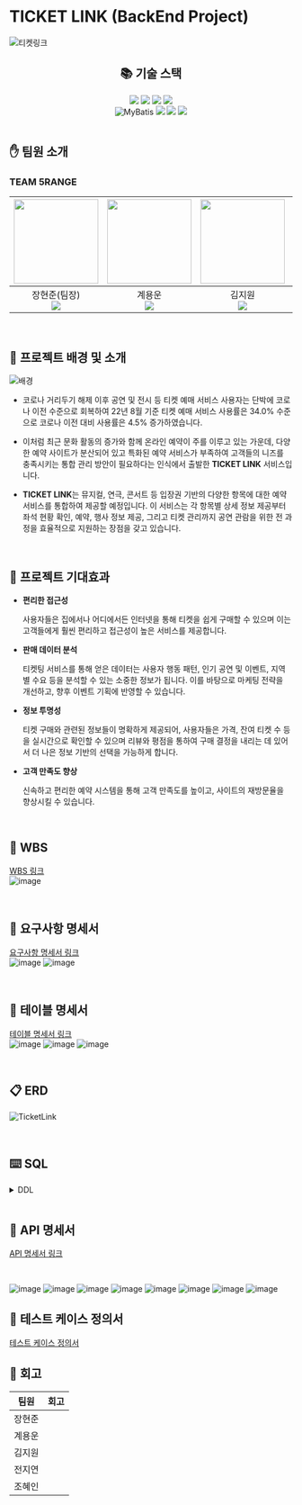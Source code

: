 # TICKET LINK (BackEnd Project)
![티켓링크](https://github.com/user-attachments/assets/2f0b0b9b-1ac0-43a9-8ab0-b0e27ffb2e33)



<div align=center><h2>📚 기술 스택</h2></div>

<div align=center> 
  <img src="https://img.shields.io/badge/java-007396?style=for-the-badge&logo=java&logoColor=white"> 
  <img src="https://img.shields.io/badge/springboot-6DB33F?style=for-the-badge&logo=springboot&logoColor=white"/>
  <img src="https://img.shields.io/badge/MariaDB-003545?style=for-the-badge&logo=mariadb&logoColor=white"/>
  <img src="https://img.shields.io/badge/-Swagger-%23Clojure?style=for-the-badge&logo=swagger&logoColor=white"/>
  
  <br>
  <img src="https://img.shields.io/badge/MyBatis-black?style=for-the-badge&logo=MyBatis" alt="MyBatis"/>
  <img src="https://img.shields.io/badge/Postman-FF6C37?style=for-the-badge&logo=postman&logoColor=white">
  <img src="https://img.shields.io/badge/github-181717?style=for-the-badge&logo=github&logoColor=white">
  <img src="https://img.shields.io/badge/Notion-000000?style=for-the-badge&logo=Notion&logoColor=white">
  <br>
</div>

<br>


## :hand: 팀원 소개
### TEAM 5RANGE
|<img src="https://github.com/user-attachments/assets/dd9b844d-df1b-42d1-9710-f3d104d2323e" width="150" height="150"/>|<img src="https://github.com/user-attachments/assets/f2557d8c-9b10-4902-9f87-7936faa55b33" width="150" height="150"/>|<img src="https://github.com/user-attachments/assets/513721fe-1585-4547-897c-69fadb39f40a" width="150" height="150"/>|<img src="https://github.com/user-attachments/assets/1eeac2d7-06ee-48aa-aa01-a322997ae5d1" width="150" height="150"/>|<img src="https://github.com/user-attachments/assets/bc05fb21-d8b5-4698-94d5-532a463d2b80" width="150" height="150"/>|
|:-:|:-:|:-:|:-:|:-:|
|장현준(팀장)<br><a href="https://github.com/mabem95"><img src="https://img.shields.io/badge/GitHub-181717?style=flat-square&logo=GitHub&logoColor=white"/></a>|계용운<br><a href="https://github.com/yongun2"><img src="https://img.shields.io/badge/GitHub-181717?style=flat-square&logo=GitHub&logoColor=white"/></a>|김지원<br><a href="https://github.com/gogowonji"><img src="https://img.shields.io/badge/GitHub-181717?style=flat-square&logo=GitHub&logoColor=white"/></a>|전지연<br><a href="https://github.com/jiyeonjeon01"><img src="https://img.shields.io/badge/GitHub-181717?style=flat-square&logo=GitHub&logoColor=white"/></a>|조혜인<br><a href="https://github.com/byHyen"><img src="https://img.shields.io/badge/GitHub-181717?style=flat-square&logo=GitHub&logoColor=white"/></a>|

<br>




## :herb: 프로젝트 배경 및 소개
![배경](https://github.com/user-attachments/assets/71b6a504-f2c9-48fc-b847-e3dc959455b5)

* 코로나 거리두기 해제 이후 공연 및 전시 등 티켓 예매 서비스 사용자는 단박에 코로나 이전 수준으로 회복하여
22년 8월 기준 티켓 예매 서비스 사용률은 34.0% 수준으로 코로나 이전 대비 사용률은
4.5% 증가하였습니다.

* 이처럼 최근 문화 활동의 증가와 함께 온라인 예약이 주를 이루고 있는 가운데, 다양한 예약 사이트가 분산되어 있고 특화된 예약 서비스가 부족하여 고객들의 니즈를 충족시키는 통합 관리 방안이 필요하다는 인식에서 출발한 **TICKET LINK** 서비스입니다.

* **TICKET LINK**는 뮤지컬, 연극, 콘서트 등 입장권 기반의 다양한 항목에 대한 예약 서비스를 통합하여 제공할 예정입니다. 이 서비스는 각 항목별 상세 정보 제공부터 좌석 현황 확인, 예약, 행사 정보 제공, 그리고 티켓 관리까지 공연 관람을 위한 전 과정을 효율적으로 지원하는 장점을 갖고 있습니다.

<br>

## :high_brightness: 프로젝트 기대효과

* **편리한 접근성**
  <br>

   사용자들은 집에서나 어디에서든 인터넷을 통해 티켓을 쉽게 구매할 수 있으며 이는 고객들에게 훨씬 편리하고 접근성이 높은 서비스를 제공합니다.


* **판매 데이터 분석**
  <br>

  티켓팅 서비스를 통해 얻은 데이터는 사용자 행동 패턴, 인기 공연 및 이벤트, 지역별 수요 등을 분석할 수 있는 소중한 정보가 됩니다. 이를 바탕으로 마케팅 전략을 개선하고, 향후 이벤트 기획에 반영할 수 있습니다.

* **정보 투명성**
  <br>

  티켓 구매와 관련된 정보들이 명확하게 제공되어, 사용자들은 가격, 잔여 티켓 수 등을 실시간으로 확인할 수 있으며 리뷰와 평점을 통하여 구매 결정을 내리는 데 있어서 더 나은 정보 기반의 선택을 가능하게 합니다.

* **고객 만족도 향상**
  <br>
  
  신속하고 편리한 예약 시스템을 통해 고객 만족도를 높이고, 사이트의 재방문율을 향상시킬 수 있습니다.

<br>

## 📆 WBS 
[WBS 링크](https://docs.google.com/spreadsheets/d/1TseUJVKfn0cBO2hnQomDzu8IzY5YdpwSpocNboIy1AE/edit?gid=1034965942#gid=1034965942)
<br>
![image](https://github.com/user-attachments/assets/c0a2a3ec-279c-44d6-8cef-2e9e906eb63f)

<br>

## :page_with_curl: 요구사항 명세서
[요구사항 명세서 링크](https://docs.google.com/spreadsheets/d/1TseUJVKfn0cBO2hnQomDzu8IzY5YdpwSpocNboIy1AE/edit?gid=1691437377#gid=1691437377)
<br>
![image](https://github.com/user-attachments/assets/c76a990c-a11b-45da-a866-1aa8da57ea1f) 
![image](https://github.com/user-attachments/assets/8258922a-5225-4801-95e1-19b3f7149b3d)




<br>

## 🔲 테이블 명세서
[테이블 명세서 링크](https://docs.google.com/spreadsheets/d/1TseUJVKfn0cBO2hnQomDzu8IzY5YdpwSpocNboIy1AE/edit?gid=1741766758#gid=1741766758)
<br>
![image](https://github.com/user-attachments/assets/2ae7ea1e-a2a0-406e-a14d-1c67f54d0169)
![image](https://github.com/user-attachments/assets/5b6240c2-826d-4f14-8f52-16f986003bbd)
![image](https://github.com/user-attachments/assets/8c0ee7e8-ff2b-4f21-a213-db466ea89211)


<br>

## :clipboard: ERD
![TicketLink](https://github.com/user-attachments/assets/1af0264d-1083-423f-b664-c741551943bf)

<br>

## ⌨️ SQL

<details>
  <summary>DDL</summary>
  
```sql
  CREATE TABLE auto_no(
  	tableName VARCHAR(20) PRIMARY KEY,
  	prefix VARCHAR(10) NOT NULL,
  	hypenYn CHAR(1) NOT NULL DEFAULT 'N' CHECK(hypenYn IN ('Y', 'N')),
  	formmater INT NOT NULL,
  	insDate DATE DEFAULT CURDATE(),
  	uptDate DATE DEFAULT CURDATE()
  );

  CREATE TABLE auto_no_dtl(
   	tableName VARCHAR(20) NOT NULL,
   	prefix VARCHAR(10) NOT NULL,
   	hypenYn CHAR(1) NOT NULL DEFAULT 'N' CHECK(hypenYn IN ('Y', 'N')),
   	formmater INT NOT NULL,
   	sequence INT NOT NULL DEFAULT 1,
   	insDate DATE DEFAULT CURDATE(),
  	uptDate DATE DEFAULT CURDATE(),
   	PRIMARY KEY (tableName, prefix, hypenYn, formmater)
  );

  CREATE TABLE tb_role(
	  roleNo INT AUTO_INCREMENT PRIMARY KEY,
	  name VARCHAR(10) UNIQUE
  );

  CREATE TABLE tb_boardCategory (
      bCategoryNo INT PRIMARY KEY AUTO_INCREMENT,
      name VARCHAR(30) NOT NULL
  );

  CREATE TABLE tb_eventCategory (
      eCategoryNo INT PRIMARY KEY AUTO_INCREMENT,
      name VARCHAR(30) NOT NULL
  );
  
  CREATE TABLE tb_event(
      eventNo VARCHAR(10),
      name VARCHAR(60) NOT NULL,
      startDate DATE NOT NULL,
      endDate DATE NOT NULL,
      eTime VARCHAR(100),
      location VARCHAR(100) NOT NULL,
      info VARCHAR(1000),
      saleInfo VARCHAR(1000),
      seatInfo VARCHAR(500),
      timeInfo VARCHAR(500),
      eCategoryNo INT,
      insDate DATE DEFAULT CURDATE(),
      uptDate DATE DEFAULT CURDATE(),
      PRIMARY KEY (eventNo),
      FOREIGN KEY (eCategoryNo) REFERENCES tb_eventCategory
  );
  
  CREATE TABLE tb_dailyEvent(
  	dailyEventNo VARCHAR(20),
  	eventDate DATE,
  	day7 TINYINT,
  	cnt TINYINT,
  	deTime VARCHAR(50),
  	castInfo VARCHAR(1000),
  	eventNo VARCHAR(10),
  	insDate DATE DEFAULT CURDATE(),
  	uptDate DATE DEFAULT CURDATE(),
  	PRIMARY KEY (dailyEventNo),
     FOREIGN KEY (eventNo) REFERENCES tb_event
  );
  
  CREATE TABLE tb_ticket(
  	ticketNo VARCHAR(20),
  	seatRate VARCHAR(20),
  	seatNum INT,
  	price INT NOT NULL,
  	dailyEventNo VARCHAR(20),
  	insDate DATE DEFAULT CURDATE(),
  	uptDate DATE DEFAULT CURDATE(),
  	PRIMARY KEY (ticketNo),
     FOREIGN KEY (dailyEventNo) REFERENCES tb_dailyEvent
  );
  
  CREATE TABLE tb_payinfo(
  	payNo VARCHAR(20),
  	payment CHAR NOT NULL,
  	payDate DATE,
  	status CHAR NOT NULL DEFAULT 'W',
  	price INT DEFAULT 0,
  	fee INT DEFAULT 0,
  	deliveryCost INT DEFAULT 0,
  	discount INT DEFAULT 0,
  	totalAmt INT DEFAULT 0,
  	userNo VARCHAR(10),
  	insDate DATE DEFAULT CURDATE(),
  	uptDate DATE DEFAULT CURDATE(),
  	PRIMARY KEY (payNo),
  	FOREIGN KEY (userNo) REFERENCES tb_user
  );
  
  CREATE TABLE tb_reservation(
  	resNo VARCHAR(20),
  	resDate DATE NOT NULL DEFAULT CURDATE(),
  	status CHAR NOT NULL DEFAULT 'W',
  	ticketNo VARCHAR(20),
  	payNo VARCHAR(20),
  	insDate DATE DEFAULT CURDATE(),
  	uptDate DATE DEFAULT CURDATE(),
  	PRIMARY KEY (resNo),
     FOREIGN KEY (ticketNo) REFERENCES tb_ticket,
     FOREIGN KEY (payNo) REFERENCES tb_payinfo
  );
  
  CREATE TABLE tb_notification(
  	notiNo VARCHAR(20),
  	message VARCHAR(200),
  	notiDate DATE DEFAULT CURDATE(),
  	notiStatus CHAR DEFAULT 'Y',
  	payNo VARCHAR(20),
  	PRIMARY KEY (notiNo),
     FOREIGN KEY (payNo) REFERENCES tb_payinfo
  );
  
  create or replace table tb_user
  (
      userNo varchar(10) not null primary key,
      id     varchar(30) not null,
      pw     varchar(64) not null,
      name   varchar(30),
      email  varchar(30) not null,
      useYn  char,
      roleNo int,
      constraint id unique (id),
      constraint tb_user_ibfk_1 foreign key (roleNo) references ticketlink.tb_role (roleNo)
  );
  
  create or replace table ticketlink.tb_boardCategory
  (
      bCategoryNo int auto_increment primary key,
      name varchar(30) not null
  );
  
  create or replace table tb_board
  (
      boardNo     varchar(10)  not null primary key,
      title       varchar(100),
      content     varchar(500),
      rating      float,
      insDate     date,
      uptDate     date,
      userNo      varchar(10),
      eventNo     varchar(10),
      bCategoryNo int,
      constraint tb_board_ibfk_1 foreign key (userNo) references ticketlink.tb_user (userNo),
      constraint tb_board_ibfk_2 foreign key (eventNo) references ticketlink.tb_event (eventNo),
      constraint tb_board_ibfk_3 foreign key (bCategoryNo) references ticketlink.tb_boardCategory (bCategoryNo)
  );
  
  create or replace table tb_reply
  (
      replyNo varchar(10) not null primary key,
      cnt int,
      content varchar(64),
      insDate date,
      uptDate date,
      boardNo varchar(10),
      userNo  varchar(10),
      constraint tb_reply_ibfk_1 foreign key (boardNo) references ticketlink.tb_board (boardNo) on delete cascade,
      constraint tb_reply_ibfk_2 foreign key (userNo) references ticketlink.tb_user (userNo)
  );
  
  create or replace table tb_coupon
  (
      couponNo varchar(10) not null primary key,
      code varchar(10),
      name varchar(30),
      dcPercent int,
      insDate date,
      expireDate date,
      userNo varchar(10) null,
      constraint code unique (code),
      constraint tb_coupon_ibfk_1 foreign key (userNo) references ticketlink.tb_user (userNo)
  );
  
  create or replace table tb_couponUsedHistory
  (
      useHistoryNo varchar(20) not null primary key,
      useDate date,
      couponNo varchar(10),
      payNo varchar(20),
      constraint couponNo unique (couponNo),
      constraint tb_couponUsedHistory_ibfk_1 foreign key (couponNo) references ticketlink.tb_coupon (couponNo),
      constraint tb_couponUsedHistory_ibfk_2 foreign key (payNo) references ticketlink.tb_payinfo (payNo)
  );
```
</details>

<br>

## :bookmark_tabs: API 명세서
[API 명세서 링크](https://docs.google.com/spreadsheets/d/1TseUJVKfn0cBO2hnQomDzu8IzY5YdpwSpocNboIy1AE/edit?gid=851351064#gid=851351064)

<br>


![image](https://github.com/user-attachments/assets/ece6574f-b248-431b-a74c-e12d6dd1552e)
![image](https://github.com/user-attachments/assets/68aec306-6079-4ca4-b86e-ccbf93ec220b)
![image](https://github.com/user-attachments/assets/06cef89e-9871-428a-850f-203522925dc3)
![image](https://github.com/user-attachments/assets/5173ff5d-619b-4413-bf5a-e123ef225376)
![image](https://github.com/user-attachments/assets/ca700d3f-864c-4b65-9cc7-43792c3bfcb1)
![image](https://github.com/user-attachments/assets/84bc5a84-448f-4a56-9091-d3295cee5f0e)
![image](https://github.com/user-attachments/assets/07247d9d-70ec-40f8-9738-362c2796cf0f)
![image](https://github.com/user-attachments/assets/3e7d78ec-dc68-44dc-8330-762227677076)





## :bookmark_tabs: 테스트 케이스 정의서

[테스트 케이스 정의서](https://docs.google.com/spreadsheets/d/1TseUJVKfn0cBO2hnQomDzu8IzY5YdpwSpocNboIy1AE/edit?gid=157484188#gid=157484188)
<br>





## :tangerine: 회고
|팀원|회고|
|:---:|:------:|
|장현준||
|계용운||
|김지원||
|전지연||
|조혜인||

<br>

